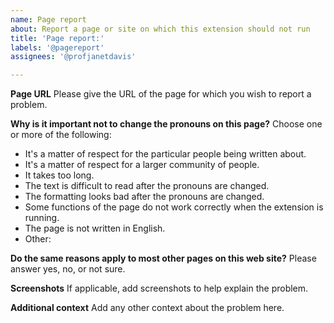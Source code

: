 ```yaml
---
name: Page report
about: Report a page or site on which this extension should not run
title: 'Page report:'
labels: '@pagereport'
assignees: '@profjanetdavis'

---
```


**Page URL**
Please give the URL of the page for which you wish to report a problem.

**Why is it important not to change the pronouns on this page?**
Choose one or more of the following:
* It's a matter of respect for the particular people being written about.
* It's a matter of respect for a larger community of people.
* It takes too long.
* The text is difficult to read after the pronouns are changed.
* The formatting looks bad after the pronouns are changed.
* Some functions of the page do not work correctly when the extension is running.
* The page is not written in English.
* Other: 

**Do the same reasons apply to most other pages on this web site?**
Please answer yes, no, or not sure.

**Screenshots**
If applicable, add screenshots to help explain the problem.

**Additional context**
Add any other context about the problem here.
